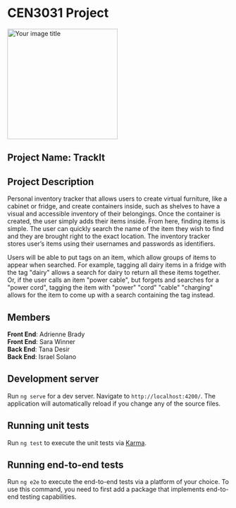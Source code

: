 # CEN3031 Project

<img src="https://github.com/evaeia/TrackIt/blob/main/logo.png?raw=true" alt="Your image title" width="250"/>

## Project Name: TrackIt

## Project Description

Personal inventory tracker that allows users to create virtual furniture, like a cabinet or fridge, and create containers inside, such as shelves to have a visual and accessible inventory of their belongings. Once the container is created, the user simply adds their items inside. From here, finding items is simple. The user can quickly search the name of the item they wish to find and they are brought right to the exact location. The inventory tracker stores user’s items using their usernames and passwords as identifiers.

Users will be able to put tags on an item, which allow groups of items to appear when searched. For example, tagging all dairy items in a fridge with the tag "dairy" allows a search for dairy to return all these items together. Or, if the user calls an item "power cable", but forgets and searches for a "power cord", tagging the item with "power" "cord" "cable" "charging" allows for the item to come up with a search containing the tag instead.

## Members

**Front End**: Adrienne Brady  
**Front End**: Sara Winner  
**Back End**: Tana Desir  
**Back End**: Israel Solano

## Development server

Run `ng serve` for a dev server. Navigate to `http://localhost:4200/`. The application will automatically reload if you change any of the source files.

## Running unit tests

Run `ng test` to execute the unit tests via [Karma](https://karma-runner.github.io).

## Running end-to-end tests

Run `ng e2e` to execute the end-to-end tests via a platform of your choice. To use this command, you need to first add a package that implements end-to-end testing capabilities.
